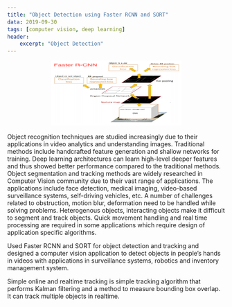 ```yaml
---
title: "Object Detection using Faster RCNN and SORT"
data: 2019-09-30
tags: [computer vision, deep learning]
header:
    excerpt: "Object Detection"
---
```

<p class="aligncenter">
    <img src="/images/faster-RCNN.png" width="300" height="150"/>
</p>

<style>
.aligncenter {
    text-align: center;
}
</style>

Object recognition techniques are studied increasingly due to their applications in video analytics and understanding images. Traditional methods include handcrafted feature generation and shallow networks for training. Deep learning architectures can learn high-level deeper features and thus showed better performance compared to the traditional methods. Object segmentation and tracking methods are widely researched in Computer Vision community due to their vast range of applications. The applications include face detection, medical imaging, video-based surveillance systems, self-driving vehicles, etc. A number of challenges related to obstruction, motion blur, deformation need to be handled while solving problems. Heterogenous objects, interacting objects make it difficult to segment and track objects. Quick movement handling
and real time processing are required in some applications which require design of application specific algorithms. 

Used Faster RCNN and SORT for object detection and tracking and designed a computer vision application to detect objects in people’s hands in videos with applications in surveillance systems, robotics and inventory management system.

Simple online and realtime tracking is simple tracking algorithm that performs Kalman filtering and a method to measure bounding box overlap. It can track multiple objects in realtime.

